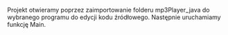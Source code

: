 Projekt otwieramy poprzez zaimportowanie folderu mp3Player_java do wybranego programu do edycji kodu źródłowego. Następnie uruchamiamy funkcję Main.
